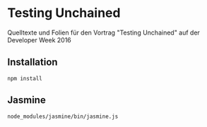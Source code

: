 # Testing Unchained
Quelltexte und Folien für den Vortrag "Testing Unchained" auf der Developer Week 2016

## Installation
```npm install```

## Jasmine
```node_modules/jasmine/bin/jasmine.js```